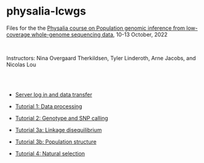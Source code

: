 # physalia-lcwgs
Files for the the [Physalia course on Population genomic inference from low-coverage whole-genome sequencing data](https://www.physalia-courses.org/courses-workshops/course64/), 10-13 October, 2022

<br>

Instructors:
Nina Overgaard Therkildsen, Tyler Linderoth, Arne Jacobs, and Nicolas Lou

<br>
<br>

* [Server log in and data transfer](https://github.com/nt246/physalia-lcwgs/blob/main/connection_to_server_2022.pdf)

* [Tutorial 1: Data processing](https://github.com/nt246/physalia-lcwgs/blob/main/day_1/markdowns/data_processing.md)

* [Tutorial 2: Genotype and SNP calling](https://github.com/nt246/physalia-lcwgs/blob/main/day_2/markdowns/00_introduction.md)

* [Tutorial 3a: Linkage disequilibrium](https://github.com/nt246/physalia-lcwgs/blob/main/day_3/markdowns/ld.md)

* [Tutorial 3b: Population structure](https://github.com/nt246/physalia-lcwgs/blob/main/day_3/markdowns/day3_PCA_Admixture_practicals.md)

* [Tutorial 4: Natural selection](https://github.com/nt246/physalia-lcwgs/blob/main/day_4/markdowns/01_sfs.md)




